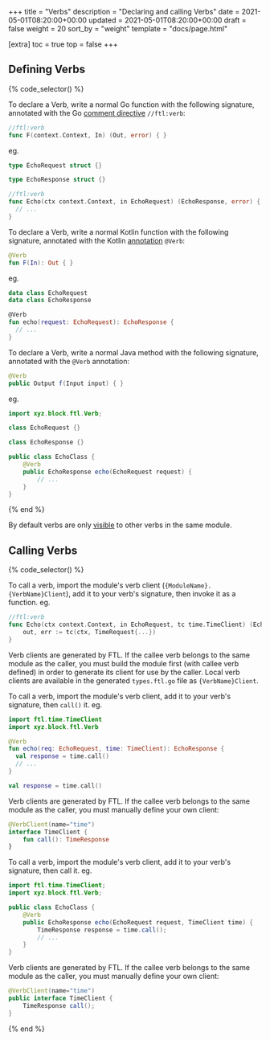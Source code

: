 +++
title = "Verbs"
description = "Declaring and calling Verbs"
date = 2021-05-01T08:20:00+00:00
updated = 2021-05-01T08:20:00+00:00
draft = false
weight = 20
sort_by = "weight"
template = "docs/page.html"

[extra]
toc = true
top = false
+++

## Defining Verbs

{% code_selector() %}

<!-- go -->
To declare a Verb, write a normal Go function with the following signature, annotated with the Go [comment directive](https://tip.golang.org/doc/comment#syntax) `//ftl:verb`:

```go
//ftl:verb
func F(context.Context, In) (Out, error) { }
```

eg.

```go
type EchoRequest struct {}

type EchoResponse struct {}

//ftl:verb
func Echo(ctx context.Context, in EchoRequest) (EchoResponse, error) {
  // ...
}
```

<!-- kotlin -->
To declare a Verb, write a normal Kotlin function with the following signature, annotated with the Kotlin [annotation](https://kotlinlang.org/docs/annotations.html) `@Verb`:

```kotlin
@Verb
fun F(In): Out { }
```

eg.

```kotlin
data class EchoRequest
data class EchoResponse

@Verb
fun echo(request: EchoRequest): EchoResponse {
  // ...
}
```

<!-- java -->
To declare a Verb, write a normal Java method with the following signature, annotated with the `@Verb` annotation:

```java
@Verb
public Output f(Input input) { }
```

eg.

```java
import xyz.block.ftl.Verb;

class EchoRequest {}

class EchoResponse {}

public class EchoClass {
    @Verb
    public EchoResponse echo(EchoRequest request) {
        // ...
    }
}
```

{% end %}

By default verbs are only [visible](../visibility) to other verbs in the same module.

## Calling Verbs

{% code_selector() %}

<!-- go -->
To call a verb, import the module's verb client (`{ModuleName}.{VerbName}Client`), add it to your verb's signature, then invoke it as a function. eg.

```go
//ftl:verb
func Echo(ctx context.Context, in EchoRequest, tc time.TimeClient) (EchoResponse, error) {
	out, err := tc(ctx, TimeRequest{...})
}
```

Verb clients are generated by FTL. If the callee verb belongs to the same module as the caller, you must build the 
module first (with callee verb defined) in order to generate its client for use by the caller. Local verb clients are 
available in the generated `types.ftl.go` file as `{VerbName}Client`.

<!-- kotlin -->
To call a verb, import the module's verb client, add it to your verb's signature, then `call()` it. eg.

```kotlin
import ftl.time.TimeClient
import xyz.block.ftl.Verb

@Verb
fun echo(req: EchoRequest, time: TimeClient): EchoResponse {
  val response = time.call()
  // ...
}

val response = time.call()
```
Verb clients are generated by FTL. If the callee verb belongs to the same module as the caller, you must manually define your
own client:

```kotlin
@VerbClient(name="time")
interface TimeClient {
    fun call(): TimeResponse
}
```

<!-- java -->
To call a verb, import the module's verb client, add it to your verb's signature, then call it. eg.

```java
import ftl.time.TimeClient;
import xyz.block.ftl.Verb;

public class EchoClass {
    @Verb
    public EchoResponse echo(EchoRequest request, TimeClient time) {
        TimeResponse response = time.call();
        // ...
    }
}
```

Verb clients are generated by FTL. If the callee verb belongs to the same module as the caller, you must manually define your
own client:

```java
@VerbClient(name="time")
public interface TimeClient {
    TimeResponse call();
}
```
{% end %}
